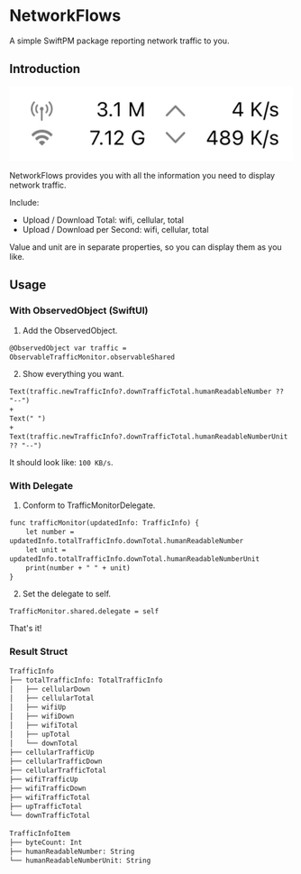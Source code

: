 # NetworkFlows

A simple SwiftPM package reporting network traffic to you.

## Introduction

![screenshot](assets/screenshot.png)

NetworkFlows provides you with all the information you need to display network traffic.

Include:

- Upload / Download Total: wifi, cellular, total
- Upload / Download per Second: wifi, cellular, total

Value and unit are in separate properties, so you can display them as you like.

## Usage

### With ObservedObject (SwiftUI)

1. Add the ObservedObject.

```
@ObservedObject var traffic = ObservableTrafficMonitor.observableShared
```
2. Show everything you want.
```
Text(traffic.newTrafficInfo?.downTrafficTotal.humanReadableNumber ?? "--")
+
Text(" ")
+
Text(traffic.newTrafficInfo?.downTrafficTotal.humanReadableNumberUnit ?? "--")
```
It should look like: ``` 100 KB/s ```.

### With Delegate

1. Conform to TrafficMonitorDelegate.
```
func trafficMonitor(updatedInfo: TrafficInfo) {
    let number = updatedInfo.totalTrafficInfo.downTotal.humanReadableNumber
    let unit = updatedInfo.totalTrafficInfo.downTotal.humanReadableNumberUnit
    print(number + " " + unit)
}
```
2. Set the delegate to self.

```
TrafficMonitor.shared.delegate = self
```

That's it!

### Result Struct
```
TrafficInfo
├── totalTrafficInfo: TotalTrafficInfo
│   ├── cellularDown
│   ├── cellularTotal
│   ├── wifiUp
│   ├── wifiDown
│   ├── wifiTotal
│   ├── upTotal
│   └── downTotal
├── cellularTrafficUp
├── cellularTrafficDown
├── cellularTrafficTotal
├── wifiTrafficUp
├── wifiTrafficDown
├── wifiTrafficTotal
├── upTrafficTotal
└── downTrafficTotal

TrafficInfoItem
├── byteCount: Int
├── humanReadableNumber: String
└── humanReadableNumberUnit: String
```
